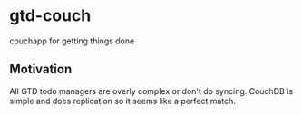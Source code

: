 # gtd-couch
couchapp for getting things done

## Motivation
All GTD todo managers are overly complex or don't do syncing. CouchDB is simple
and does replication so it seems like a perfect match.
